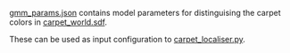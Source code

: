 [gmm_params.json](gmm_params.json) contains model parameters for distinguising the carpet colors in [carpet_world.sdf](../worlds/carpet_world.sdf).

These can be used as input configuration to [carpet_localiser.py](../../scripts/carpet_localiser.py).
